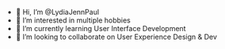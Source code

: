 - 👋 Hi, I’m @LydiaJennPaul
- 👀 I’m interested in multiple hobbies
- 🌱 I’m currently learning User Interface Development
- 💞️ I’m looking to collaborate on User Experience Design & Dev 


<!---
LydiaJennPaul/LydiaJennPaul is a ✨ special ✨ repository because its `README.md` (this file) appears on your GitHub profile.
You can click the Preview link to take a look at your changes.
--->
